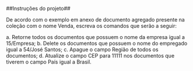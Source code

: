##Instruções do projeto##

De acordo com o exemplo em anexo de documento agregado presente na coleção com o nome Venda, escreva os comandos que serão a seguir:

a. Retorne todos os documentos que possuem o nome da empresa igual a 15/Empresa;
b. Delete os documentos que possuem o nome do empregado igual a 54/José Santos;
c. Apague o campo Região de todos os documentos;
d. Atualize o campo CEP para 11111 nos documentos que tiverem o campo País igual a Brasil.